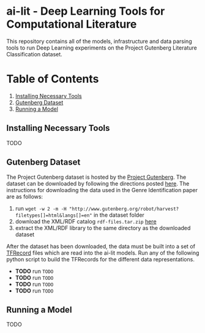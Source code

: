 # ai-lit - Deep Learning Tools for Computational Literature
This repository contains all of the models, infrastructure and data parsing tools to run Deep Learning experiments on the Project Gutenberg Literature Classification dataset.

# Table of Contents
1. [Installing Necessary Tools](#install)
2. [Gutenberg Dataset](#dataset)
3. [Running a Model](#model)

## Installing Necessary Tools <a name="install"></a>

TODO

## Gutenberg Dataset <a name="dataset"></a>

The Project Gutenberg dataset is hosted by the [Project Gutenberg](#https://www.gutenberg.org/wiki/Main_Page). The dataset can be downloaded by following the directions posted [here](#https://www.gutenberg.org/wiki/Gutenberg:Information_About_Robot_Access_to_our_Pages). The instructions for downloading the data used in the Genre Identification paper are as follows:
1. run ```wget -w 2 -m -H "http://www.gutenberg.org/robot/harvest?filetypes[]=html&langs[]=en"``` in the dataset folder
2. download the XML/RDF catalog ```rdf-files.tar.zip``` [here](#https://www.gutenberg.org/wiki/Gutenberg:Feeds)
3. extract the XML/RDF library to the same directory as the downloaded dataset

After the dataset has been downloaded, the data must be built into a set of [TFRecord](#https://www.tensorflow.org/programmers_guide/datasets#consuming_tfrecord_data) files which are read into the ai-lit models. Run any of the following python script to build the TFRecords for the different data representations.
* **TODO** run ```TODO```
* **TODO** run ```TODO```
* **TODO** run ```TODO```
* **TODO** run ```TODO```


## Running a Model <a name="model"></a>

TODO

